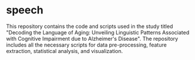 # speech
This repository contains the code and scripts used in the study titled "Decoding the Language of Aging: Unveiling Linguistic Patterns Associated with Cognitive Impairment due to Alzheimer's Disease". The repository includes all the necessary scripts for data pre-processing, feature extraction, statistical analysis, and visualization. 
